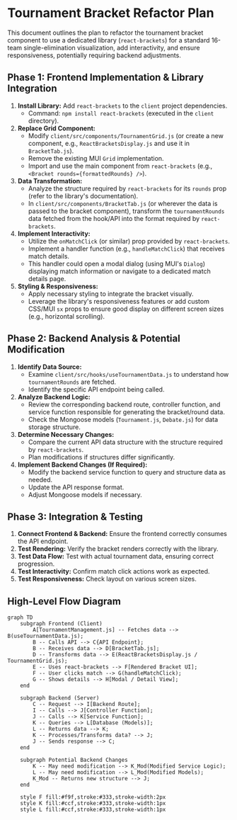 # Tournament Bracket Refactor Plan

This document outlines the plan to refactor the tournament bracket component to use a dedicated library (`react-brackets`) for a standard 16-team single-elimination visualization, add interactivity, and ensure responsiveness, potentially requiring backend adjustments.

## Phase 1: Frontend Implementation & Library Integration

1.  **Install Library:** Add `react-brackets` to the `client` project dependencies.
    *   Command: `npm install react-brackets` (executed in the `client` directory).
2.  **Replace Grid Component:**
    *   Modify `client/src/components/TournamentGrid.js` (or create a new component, e.g., `ReactBracketsDisplay.js` and use it in `BracketTab.js`).
    *   Remove the existing MUI `Grid` implementation.
    *   Import and use the main component from `react-brackets` (e.g., `<Bracket rounds={formattedRounds} />`).
3.  **Data Transformation:**
    *   Analyze the structure required by `react-brackets` for its `rounds` prop (refer to the library's documentation).
    *   In `client/src/components/BracketTab.js` (or wherever the data is passed to the bracket component), transform the `tournamentRounds` data fetched from the hook/API into the format required by `react-brackets`.
4.  **Implement Interactivity:**
    *   Utilize the `onMatchClick` (or similar) prop provided by `react-brackets`.
    *   Implement a handler function (e.g., `handleMatchClick`) that receives match details.
    *   This handler could open a modal dialog (using MUI's `Dialog`) displaying match information or navigate to a dedicated match details page.
5.  **Styling & Responsiveness:**
    *   Apply necessary styling to integrate the bracket visually.
    *   Leverage the library's responsiveness features or add custom CSS/MUI `sx` props to ensure good display on different screen sizes (e.g., horizontal scrolling).

## Phase 2: Backend Analysis & Potential Modification

1.  **Identify Data Source:**
    *   Examine `client/src/hooks/useTournamentData.js` to understand how `tournamentRounds` are fetched.
    *   Identify the specific API endpoint being called.
2.  **Analyze Backend Logic:**
    *   Review the corresponding backend route, controller function, and service function responsible for generating the bracket/round data.
    *   Check the Mongoose models (`Tournament.js`, `Debate.js`) for data storage structure.
3.  **Determine Necessary Changes:**
    *   Compare the current API data structure with the structure required by `react-brackets`.
    *   Plan modifications if structures differ significantly.
4.  **Implement Backend Changes (If Required):**
    *   Modify the backend service function to query and structure data as needed.
    *   Update the API response format.
    *   Adjust Mongoose models if necessary.

## Phase 3: Integration & Testing

1.  **Connect Frontend & Backend:** Ensure the frontend correctly consumes the API endpoint.
2.  **Test Rendering:** Verify the bracket renders correctly with the library.
3.  **Test Data Flow:** Test with actual tournament data, ensuring correct progression.
4.  **Test Interactivity:** Confirm match click actions work as expected.
5.  **Test Responsiveness:** Check layout on various screen sizes.

## High-Level Flow Diagram

```mermaid
graph TD
    subgraph Frontend (Client)
        A[TournamentManagement.js] -- Fetches data --> B(useTournamentData.js);
        B -- Calls API --> C{API Endpoint};
        B -- Receives data --> D[BracketTab.js];
        D -- Transforms data --> E(ReactBracketsDisplay.js / TournamentGrid.js);
        E -- Uses react-brackets --> F[Rendered Bracket UI];
        F -- User clicks match --> G(handleMatchClick);
        G -- Shows details --> H[Modal / Detail View];
    end

    subgraph Backend (Server)
        C -- Request --> I[Backend Route];
        I -- Calls --> J[Controller Function];
        J -- Calls --> K[Service Function];
        K -- Queries --> L[Database (Models)];
        L -- Returns data --> K;
        K -- Processes/Transforms data? --> J;
        J -- Sends response --> C;
    end

    subgraph Potential Backend Changes
        K -- May need modification --> K_Mod(Modified Service Logic);
        L -- May need modification --> L_Mod(Modified Models);
        K_Mod -- Returns new structure --> J;
    end

    style F fill:#f9f,stroke:#333,stroke-width:2px
    style K fill:#ccf,stroke:#333,stroke-width:1px
    style L fill:#ccf,stroke:#333,stroke-width:1px